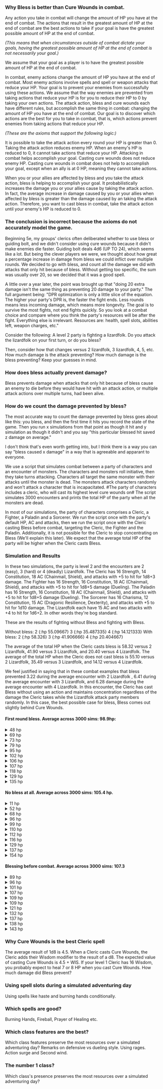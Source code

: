 ### Why Bless is better than Cure Wounds in combat.

Any action you take in combat will change the amount of HP you have at the end of combat. The actions that result in the greatest amount of HP at the end of combat are the best actions to take if your goal is have the greatest possible amount of HP at the end of combat.

<i>(This means that when circumstances outside of combat dictate your goals, having the greatest possible amount of HP at the end of combat is not necessarily your goal.)</i>

&#09; We assume that your goal as a player is to have the greatest possible amount of HP at the end of combat.

In combat, enemy actions change the amount of HP you have at the end of combat. Most enemy actions involve spells and spell or weapon attacks that reduce your HP. Your goal is to prevent your enemies from successfully using these actions. We assume that the way enemies are prevented from taking actions that reduce your HP is for you to reduce their HP to 0 by taking your own actions.
The attack action, bless and cure wounds each have different rules, but accomplish the same thing in combat: changing the amount of HP you have at the end of combat. Our goal is to discover which actions are the best for you to take in combat, that is, which actions prevent enemies from taking actions that reduce your HP.

<i>(These are the axioms that support the following logic:)</i>

It is possible to take the attack action every round your HP is greater than 0. Taking the attack action reduces enemy HP. When an enemy's HP is reduced to 0, it cannot take actions that reduce your HP. Attacking in combat helps accomplish your goal.
Casting cure wounds does not reduce enemy HP. Casting cure wounds in combat does not help to accomplish your goal, except when an ally is at 0 HP, meaning they cannot take actions.

When you or your allies are affected by bless and you take the attack action, bless is helping to accomplish your goal. It probabilistically increases the damage you or your allies cause by taking the attack action. In fact, the average increase in damage caused by you or your allies when affected by bless is greater than the damage caused by an taking the attack action.
Therefore, you want to cast bless in combat, take the attack action until your enemy's HP is reduced to 0.

### The conclusion is incorrect because the axioms do not accurately model the game.

Beginning 5e, my groups' clerics often deliberated whether to use bless or guiding bolt, and we didn't consider using cure wounds because it didn't make enemies die faster. Guiding bolt deals 4d6 (UP TO 24), which seems like a lot. But being the clever players we were, we thought about how great a percentage increase in damage from bless we could inflict over multiple rounds. We decided to go with bless, and count all the damage we did with attacks that only hit because of bless. Without getting too specific, the sum was usually over 20, so we decided that it was a good spell.

A little over a year later, the point was brought up that "doing 20 extra damage isn't the same thing as preventing 20 damage to your party." The full argument being: "DPR optimization is only a little slice of the equation. The higher your party's DPR is, the faster the fight ends. Less rounds means less incoming damage, which means more longevity. The goal is to survive the most fights, not end fights quickly. So you look at a combat choice and compare where you think the party's resources will be after the fight. Everything else is irrelevant. Resources are: health, spell slots, abilities left, weapon charges, etc."

Consider the following: A level 2 party is fighting a lizardfolk. Do you attack the lizardfolk on your first turn, or do you bless?

Then, consider how that changes versus 2 lizardfolk, 3 lizardfolk, 4, 5, etc. How much damage is the attack preventing? How much damage is the bless preventing? Keep your guesses in mind.

### How does bless actually prevent damage?

Bless prevents damage when attacks that only hit because of bless cause an enemy to die before they would have hit with an attack action, or multiple attack actions over multiple turns, had been alive. 

### How do we count the damage prevented by bless?

The most accurate way to count the damage prevented by bless goes about like this: you bless, and then the first time it hits you record the state of the game. Then you run x simulations from that point as though it hit and y simulation as though it didn't and you say "this particular blessed hit saved z damage on average."

I don't think that's even worth getting into, but I think there is a way you can say "bless caused x damage" in a way that is agreeable and apparant to everyone.

We use a script that simulates combat between a party of characters and an encounter of monsters. The characters and monsters roll initiative, then they take turns attacking. Characters all target the same monster with their attacks until the monster is dead. The monsters attack characters randomly and won't attack a character that is incapacitated. #The party of characters includes a cleric, who will cast its highest level cure wounds on# The script simulates 3000 encounters and prints the total HP of the party when all the monsters are dead.

In most of our simulations, the party of characters comprises a Cleric, a Fighter, a Paladin and a Sorcerer. We run the script once with the party's default HP, AC and attacks, then we run the script once with the Cleric casting Bless before combat, targeting the Cleric, the Fighter and the Paladin. Additionally, it is not possible for the Cleric to stop concentrating on Bless (We'll explain this later). We expect that the average total HP of the party will be higher when the Cleric casts Bless.

### Simulation and Results

In these two simulations, the party is level 2 and the encounters are 2 (easy), 3 (hard) or 4 (deadly) Lizardfolk. The Cleric has 16 Strength, 14 Constitution, 18 AC (Chainmail, Shield), and attacks with +5 to hit for 1d8+3 damage. The Fighter has 16 Strength, 16 Constitution, 18 AC (Chainmail, Shield), and attacks with +5 to hit for 1d8+5 damage (Dueling). The Paladin has 16 Strength, 16 Constitution, 18 AC (Chainmail, Shield), and attacks with +5 to hit for 1d8+5 damage (Dueling). The Sorcerer has 16 Charisma, 12 Constitution, 15 AC (Dragonic Resilience, Dexterity), and attacks with +5 to hit for 1d10 damage. The Lizardfolk each have 15 AC and two attacks with +4 to hit for 1d6+2. In other words they're bog standard.

These are the results of fighting without Bless and fighting with Bless.

Without bless: 2 {:hp 55.09667} 3 {:hp 35.487335} 4 {:hp 14.121333}
With bless: 2 {:hp 58.326} 3 {:hp 41.906666} 4 {:hp 20.404667}

The average of the total HP when the Cleric casts bless is 58.32 versus 2 Lizardfolk, 41.90 versus 3 Lizardfolk, and 20.40 versus 4 Lizardfolk. The average of the total HP when the Cleric does not cast bless is 55.10 versus 2 Lizardfolk, 35.49 versus 3 Lizardfolk, and 14.12 versus 4 Lizardfolk.

We feel justified in saying that in these combat examples that bless prevented 3.22 during the average encounter with 2 Lizardfolk , 6.41 during the average encounter with 3 Lizardfolk, and 6.28 damage during the average encounter with 4 Lizardfolk. In this encounter, the Cleric has cast Bless without using an action and maintains concentration regardless of the damage the Cleric takes while the Lizardfolk attack party members randomly. In this case, the best possible case for bless, Bless comes out slightly behind Cure Wounds. 

#### First round bless. Average across 3000 sims: 98.9hp:
<details>
<summary>48 hp</summary>
<pre><code>simulation# 6
encounter# 0
round# 0
:sorcerer misses :orog0
:orog0 hits :paladin for 7
:orog0 hits :paladin for 6
:orog1 misses :paladin
:orog1 crits :cleric for 8
:orog2 hits :cleric for 11
:orog2 misses :fighter
:fighter misses :orog0
:fighter misses :orog0
:fighter hits :orog0 for 7
:paladin hits :orog0 for 9
:paladin misses :orog0
:cleric blesses :fighter :paladin :cleric
round# 1
:sorcerer misses :orog0
:orog0 misses :cleric
:orog0 misses :paladin
:orog1 misses :cleric
:orog1 misses :cleric
:orog2 misses :fighter
:orog2 hits :cleric for 15
:fighter misses :orog0
:fighter misses :orog0
:fighter misses :orog0
:paladin misses :orog0
:paladin hits :orog0 for 9 #blessed
:cleric hits :orog0 for 7
:cleric misses :orog0
round# 2
:sorcerer misses :orog0
:orog0 hits :cleric for 14
:orog0 misses :paladin
:orog1 misses :sorcerer
:orog1 hits :paladin for 16
:orog2 misses :fighter
:orog2 misses :fighter
:fighter hits :orog0 for 8
:fighter misses :orog0
:fighter misses :orog0
:paladin hits :orog0 for 13
:paladin hits :orog1 for 8
round# 3
:sorcerer hits :orog1 for 9
:orog1 hits :fighter for 14
:orog1 hits :fighter for 13
:orog2 hits :sorcerer for 12
:orog2 hits :paladin for 10
:fighter misses :orog1
:fighter misses :orog1
:fighter misses :orog1
:paladin hits :orog1 for 9 #blessed
:paladin misses :orog1
round# 4
:sorcerer hits :orog1 for 18
:orog2 misses :sorcerer
:orog2 misses :fighter
:fighter hits :orog2 for 7
:fighter misses :orog2
:fighter hits :orog2 for 8
:paladin hits :orog2 for 7 #blessed
:paladin hits :orog2 for 14
round# 5
:sorcerer hits :orog2 for 8
:fighter hits :orog0 for 9
:fighter misses :orog0
:fighter hits :orog0 for 7
:paladin hits :orog0 for 12
:paladin hits :orog0 for 13
:cleric has no remaining spell slots to heal with
remaining hp: 48</code></pre>
</details>
<details>
<summary>69 hp</summary>

<pre><code>simulation# 4
encounter# 0
round# 0
:cleric blesses :fighter :paladin :cleric
:paladin misses :orog0
:paladin hits :orog0 for 8 #blessed
:orog0 hits :cleric for 15
:orog0 hits :paladin for 10
the sorcerer uses shield to block :orog1
:orog1 misses :sorcerer
:orog1 misses :fighter
:orog2 crits :paladin for 18
:orog2 hits :fighter for 10
:sorcerer hits :orog0 for 5
:fighter hits :orog0 for 7
:fighter hits :orog0 for 11
:fighter misses :orog0
round# 1
:cleric misses :orog0
:cleric hits :orog0 for 11
:paladin hits :orog1 for 13
:paladin misses :orog1
:orog1 misses :fighter
:orog1 hits :cleric for 15
:orog2 hits :sorcerer for 16
:orog2 misses :cleric
:sorcerer hits :orog1 for 15
:fighter misses :orog1
:fighter hits :orog1 for 12
:fighter hits :orog2 for 7 #blessed
round# 2
:cleric misses :orog2
:cleric hits :orog2 for 8
:paladin misses :orog2
:paladin misses :orog2
:orog2 misses :cleric
:orog2 crits :sorcerer for 11
:sorcerer hits :orog2 for 14
:fighter hits :orog2 for 10
:fighter hits :orog0 for 9
:fighter misses :orog0
:cleric has no remaining spell slots to heal with
remaining hp: 69</code></pre>
</details>
<details>
<summary>73 hp</summary>

<pre><code>simulation# 7
encounter# 0
round# 0
:orog0 hits :fighter for 14
:orog0 hits :paladin for 8
:orog1 hits :paladin for 11
:orog1 misses :cleric
:orog2 misses :paladin
:orog2 misses :paladin
:paladin hits :orog0 for 10
:paladin misses :orog0
:sorcerer misses :orog0
:fighter hits :orog0 for 10
:fighter hits :orog0 for 7
:fighter hits :orog0 for 9
:cleric blesses :fighter :paladin :cleric
round# 1
:orog1 hits :paladin for 5
:orog1 hits :paladin for 15
:orog2 hits :cleric for 13
:orog2 hits :fighter for 12
:paladin misses :orog1
:paladin hits :orog1 for 12 #blessed
:sorcerer misses :orog1
:fighter hits :orog1 for 8 #blessed
:fighter hits :orog1 for 12 #blessed
:fighter hits :orog1 for 8
:cleric hits :orog1 for 8
:cleric hits :orog1 for 8
round# 2
the sorcerer uses shield to block :orog2
:orog2 misses :sorcerer
:orog2 hits :sorcerer for 13
:paladin hits :orog2 for 14
:paladin hits :orog2 for 14
:sorcerer misses :orog2
:fighter misses :orog2
:fighter hits :orog2 for 12 #blessed
:fighter misses :orog0
:cleric hits :orog0 for 7 #blessed
:cleric misses :orog0
:cleric has no remaining spell slots to heal with
remaining hp: 73</code></pre>
</details>
<details>
<summary>79 hp</summary>

<pre><code>simulation# 1
encounter# 0
round# 0
:orog0 misses :paladin
:orog0 misses :cleric
the sorcerer uses shield to block :orog1
:orog1 misses :sorcerer
:orog1 misses :paladin
:orog2 hits :sorcerer for 16
:orog2 crits :fighter for 16
:cleric blesses :fighter :paladin :cleric
:paladin hits :orog0 for 11
:paladin hits :orog0 for 13
:fighter hits :orog0 for 9
:fighter misses :orog0
:fighter hits :orog0 for 7
:sorcerer misses :orog0
round# 1
:orog0 misses :sorcerer
:orog0 crits :sorcerer for 20
:orog1 misses :sorcerer
:orog1 misses :fighter
:orog2 misses :sorcerer
:orog2 misses :cleric
:cleric hits :orog0 for 7
:cleric misses :orog0
:paladin crits :orog0 for 19
:paladin hits :orog1 for 10
:fighter hits :orog1 for 10
:fighter misses :orog1
:fighter misses :orog1
:sorcerer misses :orog1
round# 2
:orog1 hits :fighter for 7
:orog1 hits :paladin for 15
:orog2 misses :paladin
:orog2 hits :cleric for 11
:cleric hits :orog1 for 5
:cleric hits :orog1 for 7
:paladin misses :orog1
:paladin hits :orog1 for 10
:fighter hits :orog1 for 11
:fighter misses :orog2
:fighter crits :orog2 for 9
:sorcerer hits :orog2 for 18
round# 3
:orog2 misses :fighter
:orog2 misses :cleric
:cleric hits :orog2 for 11 #blessed
:cleric misses :orog2
:paladin crits :orog2 for 11
:paladin misses :orog0
:fighter hits :orog0 for 10
:fighter hits :orog0 for 10
:fighter hits :orog0 for 7
:sorcerer hits :orog0 for 6
:cleric has no remaining spell slots to heal with
remaining hp: 79</code></pre>
</details>
<details>
<summary>95 hp</summary>

<pre><code>simulation# 10
encounter# 0
round# 0
:paladin misses :orog0
:paladin misses :orog0
:fighter misses :orog0
:fighter misses :orog0
:fighter hits :orog0 for 9
:sorcerer hits :orog0 for 10
:orog0 hits :fighter for 11
:orog0 hits :fighter for 14
:orog1 misses :paladin
:orog1 hits :cleric for 12
:orog2 misses :paladin
:orog2 misses :fighter
:cleric blesses :fighter :paladin :cleric
round# 1
:paladin hits :orog0 for 13
:paladin hits :orog0 for 9 #blessed
:fighter hits :orog1 for 8
:fighter misses :orog1
:fighter misses :orog1
:sorcerer misses :orog1
:orog1 hits :paladin for 10
:orog1 hits :sorcerer for 8
:orog2 misses :paladin
:orog2 misses :cleric
:cleric hits :orog1 for 10
:cleric hits :orog1 for 8
round# 2
:paladin hits :orog1 for 14
:paladin misses :orog1
:fighter hits :orog1 for 8
:fighter hits :orog1 for 11
:fighter misses :orog2
:sorcerer misses :orog2
:orog2 misses :paladin
the sorcerer uses shield to block :orog2
:orog2 misses :sorcerer
:cleric hits :orog2 for 4
:cleric misses :orog2
round# 3
:paladin misses :orog2
:paladin hits :orog2 for 12
:fighter misses :orog2
:fighter misses :orog2
:fighter misses :orog2
:sorcerer hits :orog2 for 9
:orog2 misses :fighter
:orog2 hits :fighter for 14
:cleric misses :orog2
:cleric hits :orog2 for 9
round# 4
:paladin misses :orog2
:paladin misses :orog2
:fighter misses :orog2
:fighter hits :orog2 for 9
:fighter misses :orog0
:sorcerer crits :orog0 for 19
:cleric hits :orog0 for 7 #blessed
:cleric hits :orog0 for 10
:cleric has no remaining spell slots to heal with
remaining hp: 95</code></pre>
</details>
<details>
<summary>102 hp</summary>

<pre><code>simulation# 2
encounter# 0
round# 0
:cleric blesses :fighter :paladin :cleric
:paladin misses :orog0
:paladin hits :orog0 for 7
:sorcerer misses :orog0
:orog0 hits :cleric for 8
:orog0 misses :fighter
:orog1 misses :paladin
:orog1 hits :cleric for 15
:orog2 misses :sorcerer
:orog2 misses :cleric
:fighter misses :orog0
:fighter hits :orog0 for 9 #blessed
:fighter hits :orog0 for 7
round# 1
:cleric hits :orog0 for 6
:cleric hits :orog0 for 9
:paladin hits :orog0 for 14 #blessed
:paladin hits :orog1 for 14
:sorcerer misses :orog1
the sorcerer uses shield to block :orog1
:orog1 misses :sorcerer
:orog1 hits :cleric for 13
:orog2 hits :sorcerer for 8
:orog2 crits :paladin for 18
:fighter hits :orog1 for 10
:fighter hits :orog1 for 7
:fighter hits :orog1 for 7
round# 2
:cleric misses :orog2
:cleric misses :orog2
:paladin hits :orog2 for 7
:paladin hits :orog2 for 12 #blessed
:sorcerer hits :orog2 for 14
the sorcerer uses shield to block :orog2
:orog2 misses :sorcerer
:orog2 misses :fighter
:fighter hits :orog2 for 11
:fighter hits :orog0 for 11
:fighter hits :orog0 for 9 #blessed
:cleric has no remaining spell slots to heal with
remaining hp: 102</code></pre>
</details>
<details>
<summary>106 hp</summary>

<pre><code>simulation# 0
encounter# 0
round# 0
:paladin misses :orog0
:paladin misses :orog0
:fighter hits :orog0 for 10
:fighter hits :orog0 for 8
:fighter crits :orog0 for 11
:cleric blesses :fighter :paladin :cleric
:orog0 hits :fighter for 6
:orog0 misses :cleric
:orog1 hits :sorcerer for 7
:orog1 hits :fighter for 5
:orog2 misses :cleric
:orog2 misses :cleric
:sorcerer hits :orog0 for 9
round# 1
:paladin hits :orog0 for 13 #blessed
:paladin misses :orog1
:fighter hits :orog1 for 7
:fighter misses :orog1
:fighter misses :orog1
:cleric hits :orog1 for 8
:cleric misses :orog1
:orog1 hits :cleric for 10
:orog1 misses :fighter
:orog2 misses :paladin
:orog2 misses :cleric
:sorcerer misses :orog1
round# 2
:paladin misses :orog1
:paladin misses :orog1
:fighter hits :orog1 for 10
:fighter crits :orog1 for 13
:fighter misses :orog1
:cleric misses :orog1
:cleric hits :orog1 for 11
:orog2 misses :fighter
:orog2 hits :fighter for 8
:sorcerer misses :orog2
round# 3
:paladin misses :orog2
:paladin misses :orog2
:fighter hits :orog2 for 10
:fighter misses :orog2
:fighter hits :orog2 for 7
:cleric hits :orog2 for 5
:cleric hits :orog2 for 8 #blessed
:orog2 hits :paladin for 8
:orog2 hits :paladin for 14
:sorcerer hits :orog2 for 8
round# 4
:paladin misses :orog2
:paladin misses :orog2
:fighter hits :orog2 for 7 #blessed
:fighter misses :orog0
:fighter hits :orog0 for 8
:cleric hits :orog0 for 7
:cleric misses :orog0
:sorcerer hits :orog0 for 14
:cleric has no remaining spell slots to heal with
remaining hp: 106</code></pre>
</details>
<details>
<summary>107 hp</summary>

<pre><code>simulation# 5
encounter# 0
round# 0
:sorcerer crits :orog0 for 17
:paladin misses :orog0
:paladin hits :orog0 for 10
:orog0 misses :sorcerer
:orog0 hits :paladin for 16
:orog1 hits :cleric for 15
:orog1 misses :fighter
:orog2 hits :paladin for 12
:orog2 hits :paladin for 6
:fighter hits :orog0 for 10
:fighter misses :orog1
:fighter misses :orog1
:cleric blesses :fighter :paladin :cleric
round# 1
:sorcerer misses :orog1
:paladin crits :orog1 for 14
:paladin crits :orog1 for 14
the sorcerer uses shield to block :orog1
:orog1 misses :sorcerer
:orog1 misses :cleric
:orog2 hits :paladin for 8
:orog2 misses :fighter
:fighter misses :orog1
:fighter misses :orog1
:fighter hits :orog1 for 9
:cleric misses :orog1
:cleric crits :orog1 for 12
round# 2
:sorcerer hits :orog2 for 18
:paladin hits :orog2 for 13
:paladin hits :orog2 for 14
:fighter hits :orog0 for 12 #blessed
:fighter misses :orog0
:fighter hits :orog0 for 10 #blessed
:cleric hits :orog0 for 4
:cleric hits :orog0 for 9 #blessed
:cleric has no remaining spell slots to heal with
remaining hp: 107</code></pre>
</details>
<details>
<summary>118 hp</summary>

<pre><code>simulation# 9
encounter# 0
round# 0
:sorcerer crits :orog0 for 28
:paladin misses :orog0
:paladin hits :orog0 for 11
:fighter misses :orog0
:fighter misses :orog0
:fighter hits :orog0 for 8
:orog0 misses :cleric
:orog0 misses :cleric
:orog1 misses :paladin
:orog1 hits :paladin for 6
the sorcerer uses shield to block :orog2
:orog2 misses :sorcerer
:orog2 hits :paladin for 6
:cleric blesses :fighter :paladin :cleric
round# 1
:sorcerer hits :orog0 for 11
:paladin hits :orog1 for 10
:paladin misses :orog1
:fighter misses :orog1
:fighter hits :orog1 for 12
:fighter misses :orog1
the sorcerer uses shield to block :orog1
:orog1 misses :sorcerer
:orog1 hits :sorcerer for 15
:orog2 misses :fighter
:orog2 hits :cleric for 8
:cleric hits :orog1 for 9
:cleric misses :orog1
round# 2
:sorcerer hits :orog1 for 13
:paladin hits :orog2 for 14
:paladin misses :orog2
:fighter hits :orog2 for 7
:fighter misses :orog2
:fighter hits :orog2 for 7
:orog2 hits :cleric for 11
:orog2 misses :paladin
:cleric hits :orog2 for 7
:cleric misses :orog2
round# 3
:sorcerer misses :orog2
:paladin hits :orog2 for 9
:paladin hits :orog0 for 10 #blessed
:fighter hits :orog0 for 8 #blessed
:fighter hits :orog0 for 10
:fighter hits :orog0 for 10
:cleric hits :orog0 for 6 #blessed
:cleric hits :orog0 for 7
:cleric has no remaining spell slots to heal with
remaining hp: 118</code></pre>
</details>
<details>
<summary>129 hp</summary>

<pre><code>simulation# 3
encounter# 0
round# 0
:fighter hits :orog0 for 7
:fighter hits :orog0 for 8
:fighter misses :orog0
:paladin misses :orog0
:paladin hits :orog0 for 13
:cleric blesses :fighter :paladin :cleric
:orog0 misses :fighter
:orog0 hits :fighter for 9
:orog1 misses :sorcerer
:orog1 misses :paladin
:orog2 misses :paladin
:orog2 hits :cleric for 12
:sorcerer misses :orog0
round# 1
:fighter misses :orog0
:fighter misses :orog0
:fighter hits :orog0 for 7 #blessed
:paladin misses :orog0
:paladin misses :orog0
:cleric hits :orog0 for 11
:cleric hits :orog1 for 8
:orog1 misses :paladin
:orog1 misses :cleric
:orog2 crits :cleric for 14
:orog2 misses :fighter
:sorcerer misses :orog1
round# 2
:fighter hits :orog1 for 8 #blessed
:fighter hits :orog1 for 8
:fighter hits :orog1 for 7
:paladin hits :orog1 for 12
:paladin crits :orog2 for 15
:cleric misses :orog2
:cleric misses :orog2
:orog2 misses :fighter
:orog2 misses :cleric
:sorcerer misses :orog2
round# 3
:fighter misses :orog2
:fighter hits :orog2 for 11
:fighter hits :orog2 for 8 #blessed
:paladin misses :orog2
:paladin misses :orog2
:cleric hits :orog2 for 6
:cleric hits :orog2 for 9
:sorcerer misses :orog0
:cleric has no remaining spell slots to heal with
remaining hp: 129</code></pre>
</details>
<details>
<summary>135 hp</summary>

<pre><code>simulation# 8
encounter# 0
round# 0
:sorcerer hits :orog0 for 5
:paladin hits :orog0 for 11
:paladin hits :orog0 for 13
:orog0 misses :cleric
:orog0 misses :fighter
:orog1 misses :cleric
:orog1 misses :paladin
:orog2 hits :fighter for 8
:orog2 misses :fighter
:fighter hits :orog0 for 9
:fighter misses :orog0
:fighter misses :orog0
:cleric blesses :fighter :paladin :cleric
round# 1
:sorcerer hits :orog0 for 10
:paladin hits :orog1 for 9
:paladin hits :orog1 for 11
the sorcerer uses shield to block :orog1
:orog1 misses :sorcerer
:orog1 misses :cleric
:orog2 hits :cleric for 12
:orog2 misses :fighter
:fighter hits :orog1 for 8 #blessed
:fighter misses :orog1
:fighter misses :orog1
:cleric hits :orog1 for 11
:cleric misses :orog2
round# 2
:sorcerer misses :orog2
:paladin hits :orog2 for 14
:paladin hits :orog2 for 14
:orog2 misses :paladin
:orog2 hits :paladin for 9
:fighter hits :orog2 for 9
:fighter crits :orog2 for 11
:fighter hits :orog0 for 9
:cleric hits :orog0 for 11
:cleric misses :orog0
:cleric has no remaining spell slots to heal with
remaining hp: 135</code></pre>
</details>

#### No bless at all. Average across 3000 sims: 105.4 hp.
<details>
<summary>11 hp</summary>

<pre><code>simulation# 10
encounter# 0
round# 0
:fighter misses :orog0
:fighter misses :orog0
:fighter misses :orog0
:cleric hits :orog0 for 10
:cleric misses :orog0
:sorcerer hits :orog0 for 4
:orog0 hits :cleric for 16
:orog0 hits :fighter for 6
:orog1 hits :cleric for 9
:orog1 hits :cleric for 15
:orog2 hits :fighter for 13
:orog2 hits :sorcerer for 5
:paladin hits :orog0 for 9
:paladin hits :orog0 for 13
round# 1
:fighter misses :orog0
:fighter hits :orog0 for 8
:fighter misses :orog0
:sorcerer misses :orog0
:orog0 misses :sorcerer
:orog0 misses :paladin
:orog1 hits :paladin for 14
:orog1 hits :paladin for 8
:orog2 misses :sorcerer
:orog2 crits :sorcerer for 17
:paladin misses :orog0
:paladin misses :orog0
round# 2
:fighter misses :orog0
:fighter misses :orog0
:fighter misses :orog0
:sorcerer misses :orog0
:orog0 misses :fighter
:orog0 misses :sorcerer
:orog1 hits :fighter for 12
:orog1 hits :paladin for 6
:orog2 hits :fighter for 15
:orog2 misses :paladin
:paladin misses :orog0
:paladin hits :orog0 for 9
round# 3
:sorcerer misses :orog1
the sorcerer uses shield to block :orog1
:orog1 misses :sorcerer
:orog1 hits :paladin for 9
:orog2 misses :paladin
:orog2 hits :paladin for 14
round# 4
:sorcerer misses :orog1
:orog1 hits :sorcerer for 15
the sorcerer uses shield to block :orog1
:orog1 misses :sorcerer
:orog2 misses :sorcerer
:orog2 misses :sorcerer
round# 5
:sorcerer hits :orog1 for 12
:orog1 hits :sorcerer for 12
:orog1 hits :paladin for 5
:orog2 hits :paladin for 9
:orog2 misses :paladin
:cleric casts cure wound and heals :fighter to 11
:cleric has no remaining spell slots to heal with
remaining hp: 11</code></pre>
</details>

<details>
<summary>52 hp</summary>

<pre><code>simulation# 8
encounter# 0
round# 0
:sorcerer misses :orog0
:fighter misses :orog0
:fighter misses :orog0
:fighter misses :orog0
:paladin hits :orog0 for 8
:paladin misses :orog0
:orog0 misses :paladin
:orog0 hits :fighter for 10
:orog1 misses :sorcerer
:orog1 hits :paladin for 14
:orog2 hits :cleric for 13
:orog2 misses :sorcerer
:cleric misses :orog0
:cleric misses :orog0
round# 1
:sorcerer misses :orog0
:fighter misses :orog0
:fighter misses :orog0
:fighter hits :orog0 for 7
:paladin hits :orog0 for 8
:paladin misses :orog0
:orog0 hits :cleric for 15
:orog0 crits :fighter for 16
:orog1 hits :fighter for 16
:orog1 hits :sorcerer for 16
:orog2 misses :sorcerer
:orog2 misses :paladin
:cleric misses :orog0
:cleric hits :orog0 for 11
round# 2
:sorcerer hits :orog0 for 10
:fighter hits :orog0 for 12
:fighter hits :orog1 for 9
:fighter misses :orog1
:paladin misses :orog1
:paladin hits :orog1 for 7
:orog1 misses :sorcerer
:orog1 misses :cleric
the sorcerer uses shield to block :orog2
:orog2 misses :sorcerer
:orog2 hits :sorcerer for 11
:cleric misses :orog1
:cleric hits :orog1 for 8
round# 3
:sorcerer misses :orog1
:fighter hits :orog1 for 8
:fighter misses :orog1
:fighter misses :orog1
:paladin hits :orog1 for 8
:paladin misses :orog1
:orog1 misses :sorcerer
:orog1 misses :cleric
:orog2 misses :cleric
:orog2 misses :cleric
:cleric misses :orog1
:cleric hits :orog1 for 5
round# 4
:sorcerer misses :orog2
:fighter misses :orog2
:fighter misses :orog2
:fighter hits :orog2 for 10
:paladin hits :orog2 for 7
:paladin hits :orog2 for 9
:orog2 misses :cleric
:orog2 hits :sorcerer for 7
:cleric misses :orog2
:cleric misses :orog2
round# 5
:sorcerer misses :orog2
:fighter misses :orog2
:fighter misses :orog2
:fighter misses :orog2
:paladin hits :orog2 for 8
:paladin misses :orog2
:orog2 misses :fighter
:orog2 hits :sorcerer for 16
:cleric casts cure wound and heals :sorcerer to 10
round# 6
:sorcerer hits :orog2 for 4
:fighter misses :orog2
:fighter hits :orog2 for 10
:fighter hits :orog0 for 7
:paladin misses :orog0
:paladin misses :orog0
:cleric hits :orog0 for 11
:cleric misses :orog0
:cleric has no remaining spell slots to heal with
remaining hp: 52</code></pre>
</details>

<details>
<summary>68 hp</summary>

<pre><code>simulation# 7
encounter# 0
round# 0
:fighter misses :orog0
:fighter misses :orog0
:fighter misses :orog0
:cleric hits :orog0 for 6
:cleric misses :orog0
:paladin misses :orog0
:paladin hits :orog0 for 11
:sorcerer misses :orog0
:orog0 hits :cleric for 8
:orog0 crits :paladin for 16
:orog1 crits :fighter for 27
:orog1 hits :sorcerer for 7
:orog2 misses :sorcerer
:orog2 hits :fighter for 14
round# 1
:fighter hits :orog0 for 9
:fighter hits :orog0 for 9
:fighter hits :orog0 for 7
:cleric misses :orog0
:cleric hits :orog0 for 7
:paladin misses :orog1
:paladin hits :orog1 for 14
:sorcerer hits :orog1 for 10
:orog1 misses :fighter
:orog1 hits :fighter for 16
:orog2 misses :sorcerer
:orog2 misses :sorcerer
round# 2
:cleric casts cure wound and heals :fighter to 15
:paladin misses :orog1
:paladin misses :orog1
:sorcerer misses :orog1
:orog1 misses :fighter
:orog1 misses :paladin
:orog2 hits :fighter for 10
:orog2 hits :paladin for 5
round# 3
:fighter misses :orog1
:fighter misses :orog1
:fighter hits :orog1 for 10
:cleric misses :orog1
:cleric hits :orog1 for 9
:paladin misses :orog1
:paladin hits :orog1 for 10
:sorcerer hits :orog2 for 3
:orog2 hits :fighter for 9
:orog2 crits :cleric for 16
round# 4
:cleric misses :orog2
:cleric hits :orog2 for 11
:paladin misses :orog2
:paladin misses :orog2
:sorcerer hits :orog2 for 3
:orog2 misses :cleric
:orog2 misses :paladin
round# 5
:cleric hits :orog2 for 6
:cleric misses :orog2
:paladin misses :orog2
:paladin hits :orog2 for 10
:sorcerer hits :orog2 for 11
:cleric has no remaining spell slots to heal with
remaining hp: 68</code></pre>
</details>

<details>
<summary>96 hp</summary>

<pre><code>simulation# 9
encounter# 0
round# 0
:fighter crits :orog0 for 15
:fighter misses :orog0
:fighter misses :orog0
:orog0 hits :cleric for 7
:orog0 hits :cleric for 12
:orog1 misses :fighter
:orog1 misses :paladin
:orog2 crits :cleric for 18
:orog2 hits :cleric for 15
:paladin hits :orog0 for 7
:paladin hits :orog0 for 12
:sorcerer misses :orog0
round# 1
:fighter hits :orog0 for 11
:fighter misses :orog0
:fighter hits :orog0 for 8
:orog1 misses :sorcerer
:orog1 hits :fighter for 16
the sorcerer uses shield to block :orog2
:orog2 misses :sorcerer
:orog2 misses :paladin
:paladin hits :orog1 for 7
:paladin misses :orog1
:sorcerer hits :orog1 for 14
round# 2
:fighter hits :orog1 for 11
:fighter misses :orog1
:fighter hits :orog1 for 10
:orog1 misses :paladin
:orog1 misses :sorcerer
:orog2 misses :paladin
:orog2 crits :paladin for 14
:paladin misses :orog1
:paladin hits :orog1 for 11
:sorcerer crits :orog2 for 18
round# 3
:fighter crits :orog2 for 10
:fighter misses :orog2
:fighter misses :orog2
:orog2 misses :sorcerer
:orog2 hits :fighter for 9
:paladin hits :orog2 for 12
:paladin hits :orog0 for 13
:sorcerer hits :orog0 for 13
:cleric casts cure wound and heals :cleric to 9
:cleric has no remaining spell slots to heal with
remaining hp: 96</code></pre>
</details>

<details>
<summary>99 hp</summary>

<pre><code>simulation# 0
encounter# 0
round# 0
:cleric hits :orog0 for 7
:cleric misses :orog0
:sorcerer crits :orog0 for 15
:orog0 hits :cleric for 10
:orog0 hits :fighter for 11
:orog1 misses :cleric
:orog1 hits :cleric for 12
:orog2 hits :cleric for 7
:orog2 hits :fighter for 12
:paladin hits :orog0 for 7
:paladin misses :orog0
:fighter hits :orog0 for 9
:fighter hits :orog1 for 11
:fighter misses :orog1
round# 1
:cleric hits :orog1 for 5
:cleric misses :orog1
:sorcerer misses :orog1
:orog1 misses :fighter
:orog1 misses :fighter
:orog2 hits :sorcerer for 11
:orog2 misses :paladin
:paladin hits :orog1 for 9
:paladin hits :orog1 for 9
:fighter hits :orog1 for 12
:fighter hits :orog2 for 12
:fighter hits :orog2 for 9
round# 2
:cleric misses :orog2
:cleric hits :orog2 for 4
:sorcerer misses :orog2
:orog2 hits :fighter for 10
:orog2 hits :paladin for 5
:paladin misses :orog2
:paladin hits :orog2 for 12
:fighter misses :orog2
:fighter misses :orog2
:fighter misses :orog2
round# 3
:cleric hits :orog2 for 9
:cleric misses :orog0
:sorcerer hits :orog0 for 13
:paladin hits :orog0 for 11
:paladin hits :orog0 for 11
:fighter hits :orog0 for 11
:fighter misses :orog0
:fighter misses :orog0
:cleric casts cure wound and heals :fighter to 24
:cleric has no remaining spell slots to heal with
remaining hp: 99</code></pre>
</details>

<details>
<summary>110 hp</summary>
<pre><code>simulation# 4
encounter# 0
round# 0
:fighter misses :orog0
:fighter hits :orog0 for 12
:fighter hits :orog0 for 7
:orog0 misses :fighter
:orog0 misses :cleric
:orog1 hits :sorcerer for 12
:orog1 misses :fighter
:orog2 crits :fighter for 15
:orog2 hits :fighter for 9
:paladin crits :orog0 for 13
:paladin misses :orog0
:sorcerer hits :orog0 for 11
:cleric hits :orog1 for 7
:cleric hits :orog1 for 8
round# 1
:fighter hits :orog1 for 12
:fighter misses :orog1
:fighter misses :orog1
:orog1 misses :sorcerer
:orog1 hits :fighter for 14
:orog2 misses :cleric
:orog2 hits :cleric for 15
:paladin misses :orog1
:paladin hits :orog1 for 13
:sorcerer hits :orog1 for 16
:cleric hits :orog2 for 6
:cleric misses :orog2
round# 2
:fighter hits :orog2 for 7
:fighter crits :orog2 for 16
:fighter crits :orog2 for 11
:paladin misses :orog0
:paladin hits :orog0 for 9
:sorcerer hits :orog0 for 15
:cleric misses :orog0
:cleric hits :orog0 for 11
:cleric casts cure wound and heals :fighter to 17
:cleric has no remaining spell slots to heal with
remaining hp: 110</code></pre>
</details>

<details>
<summary>112 hp</summary>

<pre><code>simulation# 2
encounter# 0
round# 0
:fighter misses :orog0
:fighter misses :orog0
:fighter misses :orog0
:sorcerer misses :orog0
:cleric misses :orog0
:cleric misses :orog0
:paladin misses :orog0
:paladin hits :orog0 for 10
:orog0 misses :cleric
:orog0 misses :paladin
:orog1 misses :paladin
:orog1 misses :fighter
:orog2 crits :sorcerer for 20
:orog2 misses :cleric
round# 1
:fighter hits :orog0 for 9
:fighter misses :orog0
:fighter misses :orog0
:sorcerer hits :orog0 for 6
:cleric hits :orog0 for 9
:cleric hits :orog0 for 11
:paladin crits :orog1 for 19
:paladin misses :orog1
:orog1 misses :sorcerer
:orog1 hits :cleric for 15
:orog2 hits :sorcerer for 6
:orog2 hits :sorcerer for 9
round# 2
:fighter misses :orog1
:fighter misses :orog1
:fighter misses :orog1
:sorcerer misses :orog1
:cleric misses :orog1
:cleric hits :orog1 for 11
:paladin misses :orog1
:paladin hits :orog1 for 9
:orog2 misses :paladin
:orog2 hits :paladin for 16
round# 3
:fighter hits :orog2 for 9
:fighter hits :orog2 for 8
:fighter misses :orog2
:sorcerer misses :orog2
:cleric misses :orog2
:cleric hits :orog2 for 4
:paladin crits :orog2 for 20
:paladin misses :orog2
:orog2 misses :fighter
:orog2 misses :sorcerer
round# 4
:fighter hits :orog2 for 11
:fighter misses :orog0
:fighter misses :orog0
:sorcerer misses :orog0
:cleric misses :orog0
:cleric misses :orog0
:paladin misses :orog0
:paladin hits :orog0 for 8
:cleric casts cure wound and heals :sorcerer to 17
:cleric has no remaining spell slots to heal with
remaining hp: 112</code></pre>
</details>

<details>
<summary>116 hp</summary>

<pre><code>simulation# 6
encounter# 0
round# 0
:paladin misses :orog0
:paladin hits :orog0 for 9
:fighter misses :orog0
:fighter hits :orog0 for 10
:fighter misses :orog0
:cleric hits :orog0 for 7
:cleric misses :orog0
:orog0 hits :cleric for 10
:orog0 misses :fighter
:orog1 misses :fighter
:orog1 hits :sorcerer for 9
:orog2 misses :paladin
:orog2 misses :fighter
:sorcerer misses :orog0
round# 1
:paladin hits :orog0 for 9
:paladin misses :orog0
:fighter hits :orog0 for 11
:fighter crits :orog1 for 12
:fighter hits :orog1 for 10
:cleric hits :orog1 for 11
:cleric misses :orog1
:orog1 misses :sorcerer
:orog1 hits :cleric for 14
:orog2 misses :cleric
:orog2 hits :paladin for 11
:sorcerer misses :orog1
round# 2
:paladin misses :orog1
:paladin hits :orog1 for 7
:fighter misses :orog1
:fighter hits :orog1 for 12
:fighter misses :orog2
:cleric hits :orog2 for 4
:cleric hits :orog2 for 10
the sorcerer uses shield to block :orog2
:orog2 misses :sorcerer
:orog2 hits :sorcerer for 16
:sorcerer misses :orog2
round# 3
:paladin hits :orog2 for 12
:paladin misses :orog2
:fighter misses :orog2
:fighter misses :orog2
:fighter misses :orog2
:cleric misses :orog2
:cleric hits :orog2 for 11
:sorcerer hits :orog0 for 7
:cleric casts cure wound and heals :sorcerer to 25
:cleric has no remaining spell slots to heal with
remaining hp: 116</code></pre>
</details>

<details>
<summary>129 hp</summary>

<pre><code>simulation# 5
encounter# 0
round# 0
:orog0 misses :paladin
:orog0 misses :paladin
:orog1 misses :sorcerer
the sorcerer uses shield to block :orog1
:orog1 misses :sorcerer
:orog2 hits :paladin for 6
:orog2 misses :paladin
:cleric misses :orog0
:cleric misses :orog0
:paladin hits :orog0 for 10
:paladin misses :orog0
:sorcerer misses :orog0
:fighter misses :orog0
:fighter crits :orog0 for 13
:fighter hits :orog0 for 7
round# 1
:orog0 misses :sorcerer
:orog0 misses :paladin
:orog1 misses :paladin
:orog1 hits :cleric for 11
:orog2 hits :paladin for 7
:orog2 misses :fighter
:cleric misses :orog0
:cleric crits :orog0 for 14
:paladin hits :orog0 for 8
:paladin hits :orog1 for 8
:sorcerer misses :orog1
:fighter misses :orog1
:fighter misses :orog1
:fighter hits :orog1 for 7
round# 2
:orog1 misses :paladin
:orog1 hits :cleric for 15
:orog2 hits :cleric for 10
:orog2 misses :paladin
:cleric hits :orog1 for 11
:cleric crits :orog1 for 13
:paladin hits :orog2 for 9
:paladin misses :orog2
:sorcerer misses :orog2
:fighter hits :orog2 for 12
:fighter misses :orog2
:fighter crits :orog2 for 11
round# 3
the sorcerer uses shield to block :orog2
:orog2 misses :sorcerer
:orog2 misses :sorcerer
:cleric misses :orog2
:cleric misses :orog2
:paladin misses :orog2
:paladin misses :orog2
:sorcerer hits :orog2 for 8
:fighter misses :orog2
:fighter hits :orog2 for 11
:fighter hits :orog0 for 8
:cleric casts cure wound and heals :cleric to 16
:cleric has no remaining spell slots to heal with
remaining hp: 129</code></pre>
</details>

<details>
<summary>137 hp</summary>

<pre><code>simulation# 1
encounter# 0
round# 0
:cleric misses :orog0
:cleric misses :orog0
:fighter misses :orog0
:fighter crits :orog0 for 15
:fighter misses :orog0
:orog0 misses :paladin
:orog0 misses :cleric
:orog1 misses :cleric
:orog1 hits :sorcerer for 9
:orog2 misses :cleric
:orog2 misses :paladin
:paladin misses :orog0
:paladin misses :orog0
:sorcerer misses :orog0
round# 1
:cleric hits :orog0 for 11
:cleric misses :orog0
:fighter crits :orog0 for 17
:fighter misses :orog1
:fighter misses :orog1
:orog1 misses :paladin
:orog1 misses :fighter
:orog2 crits :sorcerer for 11
:orog2 misses :fighter
:paladin hits :orog1 for 10
:paladin misses :orog1
:sorcerer hits :orog1 for 11
round# 2
:cleric hits :orog1 for 11
:cleric hits :orog1 for 8
:fighter hits :orog1 for 7
:fighter hits :orog2 for 10
:fighter misses :orog2
:orog2 misses :paladin
:orog2 hits :cleric for 15
:paladin misses :orog2
:paladin hits :orog2 for 12
:sorcerer crits :orog2 for 23
:cleric casts cure wound and heals :sorcerer to 26
:cleric has no remaining spell slots to heal with
remaining hp: 137</code></pre>
</details>

<details>
<summary>154 hp</summary>

<pre><code>simulation# 3
encounter# 0
round# 0
:fighter crits :orog0 for 13
:fighter hits :orog0 for 11
:fighter misses :orog0
:sorcerer misses :orog0
:cleric misses :orog0
:cleric hits :orog0 for 9
the sorcerer uses shield to block :orog0
:orog0 misses :sorcerer
:orog0 hits :fighter for 6
:orog1 misses :cleric
:orog1 misses :sorcerer
:orog2 misses :sorcerer
:orog2 misses :paladin
:paladin misses :orog0
:paladin misses :orog0
round# 1
:fighter crits :orog0 for 13
:fighter misses :orog0
:fighter hits :orog0 for 9
:sorcerer misses :orog1
:cleric misses :orog1
:cleric misses :orog1
:orog1 misses :sorcerer
:orog1 misses :paladin
:orog2 crits :fighter for 16
:orog2 misses :fighter
:paladin hits :orog1 for 14
:paladin hits :orog1 for 10
round# 2
:fighter hits :orog1 for 12
:fighter hits :orog1 for 12
:fighter hits :orog2 for 8
:sorcerer hits :orog2 for 14
:cleric misses :orog2
:cleric misses :orog2
:orog2 misses :fighter
:orog2 misses :fighter
:paladin misses :orog2
:paladin misses :orog2
round# 3
:fighter misses :orog2
:fighter hits :orog2 for 11
:fighter hits :orog2 for 8
:sorcerer misses :orog0
:cleric misses :orog0
:cleric misses :orog0
:paladin hits :orog0 for 10
:paladin misses :orog0
:cleric casts cure wound and heals :fighter to 34
:cleric has no remaining spell slots to heal with
remaining hp: 154</code></pre>
</details>

#### Blessing before combat. Average across 3000 sims: 107.3
<details>
<summary>89 hp</summary>

<pre><code>simulation# 1
encounter# 0
:cleric blesses :fighter :paladin :cleric
round# 0
:paladin misses :orog0
:paladin hits :orog0 for 14 #blessed
:orog0 misses :cleric
:orog0 hits :cleric for 5
:orog1 misses :sorcerer
:orog1 hits :paladin for 16
:orog2 crits :cleric for 15
:orog2 hits :fighter for 8
:fighter hits :orog0 for 7
:fighter misses :orog0
:fighter hits :orog0 for 8
:sorcerer misses :orog0
:cleric hits :orog0 for 7
:cleric misses :orog0
round# 1
:paladin hits :orog0 for 11 #blessed
:paladin hits :orog0 for 12 #blessed
the sorcerer uses shield to block :orog1
:orog1 misses :sorcerer
:orog1 hits :cleric for 9
:orog2 hits :sorcerer for 11
:orog2 hits :cleric for 6
:fighter hits :orog1 for 12
:fighter hits :orog1 for 10
:fighter hits :orog1 for 10 #blessed
:sorcerer hits :orog1 for 6
:cleric hits :orog1 for 7
:cleric misses :orog2
round# 2
:paladin hits :orog2 for 9
:paladin hits :orog2 for 7
:orog2 hits :paladin for 5
the sorcerer uses shield to block :orog2
:orog2 misses :sorcerer
:fighter hits :orog2 for 10
:fighter misses :orog2
:fighter misses :orog2
:sorcerer hits :orog2 for 8
:cleric misses :orog2
:cleric misses :orog2
round# 3
:paladin hits :orog2 for 8
:paladin hits :orog2 for 13 #blessed
:fighter hits :orog0 for 10
:fighter hits :orog0 for 9 #blessed
:fighter misses :orog0
:sorcerer hits :orog0 for 9
:cleric misses :orog0
:cleric misses :orog0
:cleric has no remaining spell slots to heal with
remaining hp: 89</code></pre>
</details>

<details>
<summary>96 hp</summary>

<pre><code>simulation# 2
encounter# 0
:cleric blesses :fighter :paladin :cleric
round# 0
:sorcerer misses :orog0
:orog0 hits :cleric for 8
:orog0 misses :cleric
:orog1 misses :sorcerer
:orog1 misses :fighter
:orog2 hits :paladin for 11
the sorcerer uses shield to block :orog2
:orog2 misses :sorcerer
:paladin misses :orog0
:paladin misses :orog0
:fighter hits :orog0 for 8 #blessed
:fighter hits :orog0 for 11 #blessed
:fighter hits :orog0 for 9 #blessed
:cleric misses :orog0
:cleric hits :orog0 for 9 #blessed
round# 1
:sorcerer misses :orog0
:orog0 misses :paladin
:orog0 misses :paladin
:orog1 misses :paladin
the sorcerer uses shield to block :orog1
:orog1 misses :sorcerer
:orog2 hits :paladin for 5
:orog2 misses :sorcerer
:paladin hits :orog0 for 10
:paladin misses :orog1
:fighter misses :orog1
:fighter hits :orog1 for 12 #blessed
:fighter hits :orog1 for 8
:cleric hits :orog1 for 4
:cleric hits :orog1 for 8
round# 2
:sorcerer hits :orog1 for 7
:orog1 misses :fighter
:orog1 hits :fighter for 16
:orog2 hits :fighter for 12
:orog2 crits :cleric for 16
:paladin misses :orog1
:paladin hits :orog1 for 9
:fighter hits :orog2 for 9
:fighter hits :orog2 for 12 #blessed
:fighter misses :orog2
:cleric hits :orog2 for 7 #blessed
:cleric hits :orog2 for 10 #blessed
round# 3
:sorcerer hits :orog2 for 12
:paladin hits :orog0 for 7
:paladin misses :orog0
:fighter hits :orog0 for 10
:fighter misses :orog0
:fighter hits :orog0 for 9
:cleric hits :orog0 for 10
:cleric misses :orog0
:cleric has no remaining spell slots to heal with
remaining hp: 96</code></pre>
</details>

<details>
<summary>101 hp</summary>

<pre><code>simulation# 7
encounter# 0
:cleric blesses :fighter :paladin :cleric
round# 0
:orog0 misses :paladin
:orog0 misses :cleric
:orog1 misses :cleric
:orog1 hits :sorcerer for 10
:orog2 hits :cleric for 12
the sorcerer uses shield to block :orog2
:orog2 misses :sorcerer
:fighter hits :orog0 for 8
:fighter hits :orog0 for 12 #blessed
:fighter hits :orog0 for 9 #blessed
:sorcerer hits :orog0 for 14
:paladin hits :orog0 for 8
:paladin misses :orog1
:cleric hits :orog1 for 10
:cleric hits :orog1 for 4
round# 1
:orog1 hits :paladin for 15
:orog1 misses :fighter
:orog2 crits :cleric for 24
:orog2 hits :cleric for 14
:fighter hits :orog1 for 12 #blessed
:fighter hits :orog1 for 11
:fighter hits :orog1 for 8 #blessed
:sorcerer hits :orog2 for 14
:paladin misses :orog2
:paladin hits :orog2 for 12 #blessed
round# 2
:orog2 misses :sorcerer
the sorcerer uses shield to block :orog2
:orog2 misses :sorcerer
:fighter misses :orog2
:fighter misses :orog2
:fighter misses :orog2
:sorcerer hits :orog2 for 7
:paladin misses :orog2
:paladin hits :orog2 for 11
:cleric has no remaining spell slots to heal with
remaining hp: 101</code></pre>
</details>

<details>
<summary>107 hp</summary>

<pre><code>simulation# 10
encounter# 0
:cleric blesses :fighter :paladin :cleric
round# 0
:paladin misses :orog0
:paladin hits :orog0 for 14
:cleric hits :orog0 for 11
:cleric hits :orog0 for 8
:orog0 misses :paladin
:orog0 hits :cleric for 6
:orog1 hits :paladin for 14
:orog1 hits :paladin for 5
:orog2 misses :paladin
:orog2 hits :fighter for 16
:sorcerer misses :orog0
:fighter hits :orog0 for 9
:fighter misses :orog0
:fighter misses :orog0
round# 1
:paladin hits :orog0 for 9
:paladin misses :orog1
:cleric hits :orog1 for 7 #blessed
:cleric hits :orog1 for 4
:orog1 hits :fighter for 9
:orog1 misses :fighter
the sorcerer uses shield to block :orog2
:orog2 misses :sorcerer
:orog2 misses :sorcerer
:sorcerer hits :orog1 for 12
:fighter hits :orog1 for 10 #blessed
:fighter misses :orog1
:fighter hits :orog1 for 8
round# 2
:paladin hits :orog1 for 11
:paladin crits :orog2 for 8
:cleric hits :orog2 for 9 #blessed
:cleric misses :orog2
:orog2 misses :fighter
:orog2 hits :cleric for 7
:sorcerer hits :orog2 for 11
:fighter hits :orog2 for 12
:fighter hits :orog2 for 8 #blessed
:fighter hits :orog0 for 9
:cleric has no remaining spell slots to heal with
remaining hp: 107</code></pre>
</details>

<details>
<summary>109 hp</summary>

<pre><code>simulation# 5
encounter# 0
:cleric blesses :fighter :paladin :cleric
round# 0
:fighter hits :orog0 for 9
:fighter hits :orog0 for 10 #blessed
:fighter hits :orog0 for 7
:paladin hits :orog0 for 7
:paladin hits :orog0 for 8 #blessed
:cleric hits :orog1 for 9
:cleric hits :orog1 for 9 #blessed
:orog1 misses :sorcerer
:orog1 hits :cleric for 7
:orog2 hits :paladin for 9
:orog2 hits :cleric for 13
:sorcerer misses :orog1
round# 1
:fighter misses :orog1
:fighter misses :orog1
:fighter misses :orog1
:paladin hits :orog1 for 11
:paladin misses :orog1
:cleric crits :orog1 for 13
:cleric misses :orog1
:orog1 hits :fighter for 12
:orog1 hits :cleric for 14
:orog2 misses :fighter
:orog2 misses :sorcerer
:sorcerer crits :orog1 for 20
round# 2
:fighter hits :orog2 for 7
:fighter hits :orog2 for 8 #blessed
:fighter hits :orog2 for 10 #blessed
:paladin hits :orog2 for 9
:paladin hits :orog2 for 11
:cleric misses :orog0
:cleric hits :orog0 for 5 #blessed
:sorcerer misses :orog0
:cleric has no remaining spell slots to heal with
remaining hp: 109</code></pre>
</details>

<details>
<summary>109 hp</summary>

<pre><code>simulation# 6
encounter# 0
:cleric blesses :fighter :paladin :cleric
round# 0
:fighter hits :orog0 for 11
:fighter hits :orog0 for 10
:fighter misses :orog0
:orog0 misses :cleric
:orog0 misses :sorcerer
:orog1 hits :fighter for 14
:orog1 hits :cleric for 14
:orog2 misses :paladin
:orog2 hits :cleric for 9
:sorcerer hits :orog0 for 13
:paladin misses :orog0
:paladin misses :orog0
:cleric misses :orog0
:cleric misses :orog0
round# 1
:fighter hits :orog0 for 11
:fighter hits :orog1 for 10
:fighter misses :orog1
the sorcerer uses shield to block :orog1
:orog1 misses :sorcerer
:orog1 hits :sorcerer for 8
:orog2 hits :paladin for 10
:orog2 misses :paladin
:sorcerer misses :orog1
:paladin hits :orog1 for 14
:paladin hits :orog1 for 8
:cleric misses :orog1
:cleric misses :orog1
round# 2
:fighter hits :orog1 for 12
:fighter misses :orog2
:fighter hits :orog2 for 8
the sorcerer uses shield to block :orog2
:orog2 misses :sorcerer
:orog2 misses :cleric
:sorcerer hits :orog2 for 8
:paladin misses :orog2
:paladin misses :orog2
:cleric hits :orog2 for 5
:cleric hits :orog2 for 6 #blessed
round# 3
:fighter hits :orog2 for 8 #blessed
:fighter hits :orog2 for 11 #blessed
:fighter misses :orog0
:sorcerer hits :orog0 for 17
:paladin misses :orog0
:paladin hits :orog0 for 11 #blessed
:cleric hits :orog0 for 11 #blessed
:cleric hits :orog0 for 4
:cleric has no remaining spell slots to heal with
remaining hp: 109</code></pre>
</details>

<details>
<summary>121 hp</summary>

<pre><code>simulation# 8
encounter# 0
:cleric blesses :fighter :paladin :cleric
round# 0
:cleric crits :orog0 for 19
:cleric crits :orog0 for 17
:sorcerer hits :orog0 for 17
:fighter misses :orog1
:fighter hits :orog1 for 10 #blessed
:fighter hits :orog1 for 7
:orog1 misses :fighter
:orog1 misses :cleric
:orog2 hits :sorcerer for 13
:orog2 hits :sorcerer for 15
:paladin hits :orog1 for 14
:paladin hits :orog1 for 14
round# 1
:cleric misses :orog2
:cleric hits :orog2 for 9 #blessed
:sorcerer misses :orog2
:fighter hits :orog2 for 9
:fighter hits :orog2 for 7 #blessed
:fighter hits :orog2 for 10
:orog2 misses :paladin
:orog2 hits :cleric for 15
:paladin misses :orog2
:paladin misses :orog2
round# 2
:cleric misses :orog2
:cleric hits :orog2 for 6
:sorcerer hits :orog2 for 15
:fighter misses :orog0
:fighter hits :orog0 for 12
:fighter misses :orog0
:paladin misses :orog0
:paladin misses :orog0
:cleric has no remaining spell slots to heal with
remaining hp: 121</code></pre>
</details>

<details>
<summary>132 hp</summary>

<pre><code>simulation# 9
encounter# 0
:cleric blesses :fighter :paladin :cleric
round# 0
:paladin crits :orog0 for 17
:paladin misses :orog0
:sorcerer crits :orog0 for 31
:fighter crits :orog1 for 16
:fighter hits :orog1 for 7
:fighter misses :orog1
:orog1 hits :fighter for 12
:orog1 misses :paladin
:orog2 misses :paladin
:orog2 misses :cleric
:cleric hits :orog1 for 6 #blessed
:cleric hits :orog1 for 6 #blessed
round# 1
:paladin hits :orog1 for 7 #blessed
:paladin misses :orog2
:sorcerer hits :orog2 for 4
:fighter hits :orog2 for 11 #blessed
:fighter misses :orog2
:fighter hits :orog2 for 9 #blessed
:orog2 hits :cleric for 8
:orog2 hits :cleric for 12
:cleric hits :orog2 for 5
:cleric misses :orog2
round# 2
:paladin misses :orog2
:paladin hits :orog2 for 10
:sorcerer misses :orog0
:fighter hits :orog0 for 7 #blessed
:fighter hits :orog0 for 9
:fighter misses :orog0
:cleric hits :orog0 for 5 #blessed
:cleric hits :orog0 for 6
:cleric has no remaining spell slots to heal with
remaining hp: 132</code></pre>
</details>

<details>
<summary>137 hp</summary>

<pre><code>simulation# 0
encounter# 0
:cleric blesses :fighter :paladin :cleric
round# 0
:orog0 misses :cleric
:orog0 hits :fighter for 16
:orog1 misses :fighter
:orog1 hits :sorcerer for 6
:orog2 misses :paladin
:orog2 misses :sorcerer
:paladin hits :orog0 for 7 #blessed
:paladin hits :orog0 for 12 #blessed
:fighter hits :orog0 for 7
:fighter hits :orog0 for 8
:fighter hits :orog0 for 7
:cleric hits :orog1 for 11
:cleric hits :orog1 for 9
:sorcerer crits :orog1 for 19
round# 1
:orog1 hits :paladin for 5
:orog1 misses :paladin
:orog2 misses :sorcerer
:orog2 misses :paladin
:paladin misses :orog1
:paladin hits :orog1 for 12
:fighter hits :orog2 for 11
:fighter hits :orog2 for 8
:fighter hits :orog2 for 7
:cleric misses :orog2
:cleric misses :orog2
:sorcerer misses :orog2
round# 2
:orog2 misses :sorcerer
the sorcerer uses shield to block :orog2
:orog2 misses :sorcerer
:paladin misses :orog2
:paladin hits :orog2 for 14
:fighter hits :orog2 for 12
:fighter hits :orog0 for 7
:fighter hits :orog0 for 9
:cleric hits :orog0 for 8 #blessed
:cleric misses :orog0
:sorcerer misses :orog0
:cleric has no remaining spell slots to heal with
remaining hp: 137</code></pre>
</details>

<details>
<summary>138 hp</summary>

<pre><code>simulation# 4
encounter# 0
:cleric blesses :fighter :paladin :cleric
round# 0
the sorcerer uses shield to block :orog0
:orog0 misses :sorcerer
:orog0 hits :fighter for 15
:orog1 hits :fighter for 5
:orog1 misses :cleric
:orog2 misses :cleric
:orog2 misses :fighter
:cleric hits :orog0 for 11
:cleric hits :orog0 for 9
:paladin misses :orog0
:paladin hits :orog0 for 11
:fighter hits :orog0 for 11
:fighter hits :orog0 for 9 #blessed
:fighter misses :orog1
:sorcerer misses :orog1
round# 1
:orog1 misses :fighter
:orog1 misses :fighter
:orog2 misses :fighter
:orog2 misses :cleric
:cleric misses :orog1
:cleric misses :orog1
:paladin hits :orog1 for 12
:paladin misses :orog1
:fighter misses :orog1
:fighter hits :orog1 for 10 #blessed
:fighter hits :orog1 for 9
:sorcerer hits :orog1 for 16
round# 2
:orog2 hits :fighter for 6
:orog2 misses :paladin
:cleric hits :orog2 for 9
:cleric crits :orog2 for 15
:paladin hits :orog2 for 10
:paladin misses :orog2
:fighter misses :orog2
:fighter hits :orog2 for 10
:fighter misses :orog2
:sorcerer hits :orog2 for 4
:cleric has no remaining spell slots to heal with
remaining hp: 138</code></pre>
</details>

<details>
<summary>143 hp</summary>

<pre><code>simulation# 3
encounter# 0
:cleric blesses :fighter :paladin :cleric
round# 0
:orog0 misses :cleric
:orog0 misses :paladin
the sorcerer uses shield to block :orog1
:orog1 misses :sorcerer
:orog1 misses :fighter
:orog2 misses :paladin
:orog2 hits :cleric for 11
:sorcerer misses :orog0
:cleric hits :orog0 for 11
:cleric misses :orog0
:fighter hits :orog0 for 7 #blessed
:fighter hits :orog0 for 7 #blessed
:fighter hits :orog0 for 7 #blessed
:paladin misses :orog0
:paladin hits :orog0 for 7
round# 1
:orog1 misses :paladin
:orog1 hits :paladin for 10
the sorcerer uses shield to block :orog2
:orog2 misses :sorcerer
:orog2 misses :paladin
:sorcerer crits :orog1 for 21
:cleric misses :orog1
:cleric crits :orog1 for 18
:fighter hits :orog1 for 11
:fighter hits :orog2 for 12 #blessed
:fighter hits :orog2 for 9
:paladin misses :orog2
:paladin hits :orog2 for 9 #blessed
round# 2
:orog2 misses :sorcerer
:orog2 misses :cleric
:sorcerer hits :orog2 for 14
:cleric misses :orog0
:cleric misses :orog0
:fighter misses :orog0
:fighter hits :orog0 for 8 #blessed
:fighter hits :orog0 for 8
:paladin hits :orog0 for 12
:paladin hits :orog0 for 9
:cleric has no remaining spell slots to heal with
remaining hp: 143</code></pre>
</details>

### Why Cure Wounds is the best Cleric spell

The average result of 1d8 is 4.5. When a Cleric casts Cure Wounds, the Cleric adds their Wisdom modifier to the result of a d8. The expected value of casting Cure Wounds is 4.5 + WIS. If your level 1 Cleric has 16 Wisdom, you probably expect to heal 7 or 8 HP when you cast Cure Wounds. How much damage did Bless prevent?

### Using spell slots during a simulated adventuring day

Using spells like haste and burning hands conditionally.

### Which spells are good?

Burning Hands, Fireball, Prayer of Healing etc.

### Which class features are the best?

Which class features preserve the most resources over a simulated adventuring day? Remarks on defensive vs dueling style. Using rages. Action surge and Second wind.

### The number 1 class?

Which class's presence preserves the most resources over a simulated adventuring day?
